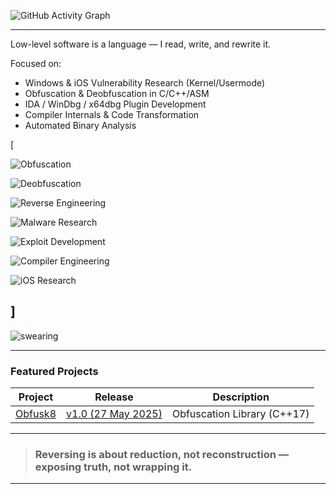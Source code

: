 ![GitHub Activity Graph](https://github-readme-activity-graph.vercel.app/graph?username=x86byte&theme=tokyo-night)

---

Low-level software is a language — I read, write, and rewrite it.

Focused on:

- Windows & iOS Vulnerability Research (Kernel/Usermode)
- Obfuscation & Deobfuscation in C/C++/ASM
- IDA / WinDbg / x64dbg Plugin Development
- Compiler Internals & Code Transformation
- Automated Binary Analysis

[

![Obfuscation](https://img.shields.io/badge/focus-Obfuscation-purple)

![Deobfuscation](https://img.shields.io/badge/focus-Deobfuscation-9b59b6)

![Reverse Engineering](https://img.shields.io/badge/focus-Reverse%20Engineering-blueviolet)

![Malware Research](https://img.shields.io/badge/focus-Malware%20Research-critical)

![Exploit Development](https://img.shields.io/badge/focus-Exploit%20Development-red)

![Compiler Engineering](https://img.shields.io/badge/focus-Compiler%20Engineering-darkgreen)

![iOS Research](https://img.shields.io/badge/focus-iOS%20Research-black)

]
---

<p>
  <img src="https://github.com/user-attachments/assets/8b7d2d97-70d2-4adc-a331-9fbbb339e5d7" alt="swearing" />
</p>

---

### Featured Projects

| Project | Release | Description |
|---------|---------|-------------|
| [Obfusk8](https://github.com/x86byte/Obfusk8) | [v1.0 (27 May 2025)](https://github.com/x86byte/Obfusk8/releases) | Obfuscation Library (C++17) |

---

> ### Reversing is about reduction, not reconstruction — exposing truth, not wrapping it.

---
